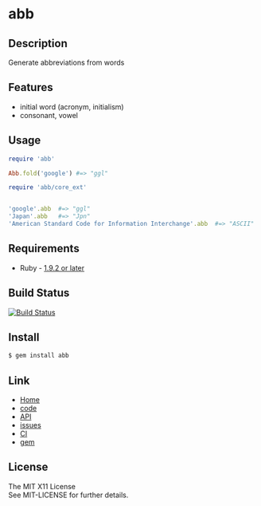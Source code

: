 abb
====

Description
-----------

Generate abbreviations from words

Features
--------

* initial word (acronym, initialism)
* consonant, vowel

Usage
-----

```ruby
require 'abb'

Abb.fold('google') #=> "ggl"
```

```ruby
require 'abb/core_ext'


'google'.abb  #=> "ggl"
'Japan'.abb   #=> "Jpn"
'American Standard Code for Information Interchange'.abb  #=> "ASCII"
```

Requirements
-------------

* Ruby - [1.9.2 or later](http://travis-ci.org/#!/kachick/abb)

Build Status
-------------

[![Build Status](https://secure.travis-ci.org/kachick/abb.png)](http://travis-ci.org/kachick/abb)

Install
-------

```bash
$ gem install abb
```

Link
----

* [Home](http://kachick.github.com/abb/)
* [code](https://github.com/kachick/abb)
* [API](http://kachick.github.com/abb/yard/frames.html)
* [issues](https://github.com/kachick/abb/issues)
* [CI](http://travis-ci.org/#!/kachick/abb)
* [gem](https://rubygems.org/gems/abb)

License
--------

The MIT X11 License  
See MIT-LICENSE for further details.